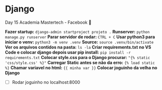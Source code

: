 # Django

Day 15 Academia Mastertech - Facebook 🚀

**Fazer startup:** `django-admin startproject projeto .`
**Runserver:** `python manage.py runserver`
**Parar servidor de rodar:** `CTRL + C`
**Usar python3 para iniciar o venv:** `python3 -m venv .venv`
**Source:** `source .venv/bin/activate`
**Ver os arquivos contidos na pasta:** `ls -la`
**Criar requirements.txt no VS Code e colocar django depois usar pip install:** `pip install -r requirements.txt`
**Colocar style.css para o Django procurar:** `"{% static 'css/style.css' %}"`
**Carregar Static antes se não da erro:** `{% load static %}`
**Chamar variavel no html:** `{{ minha var }}`
**Colocar joguinho da velha no Django**
- [ ] Rodar joguinho no localhost:8000

